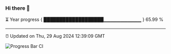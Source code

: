 ### Hi there 👋

⏳ Year progress { ███████████████████▁▁▁▁▁▁▁▁▁▁▁ } 65.99 %

---

⏰ Updated on Thu, 29 Aug 2024 12:39:09 GMT

![Progress Bar CI](https://github.com/ZhaoGui/ZhaoGui/workflows/Progress%20Bar%20CI/badge.svg)
